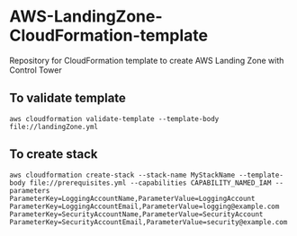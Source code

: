 # AWS-LandingZone-CloudFormation-template
Repository for CloudFormation template to create AWS Landing Zone with Control Tower

## To validate template
```
aws cloudformation validate-template --template-body file://landingZone.yml
```
## To create stack
```
aws cloudformation create-stack --stack-name MyStackName --template-body file://prerequisites.yml --capabilities CAPABILITY_NAMED_IAM --parameters ParameterKey=LoggingAccountName,ParameterValue=LoggingAccount ParameterKey=LoggingAccountEmail,ParameterValue=logging@example.com ParameterKey=SecurityAccountName,ParameterValue=SecurityAccount ParameterKey=SecurityAccountEmail,ParameterValue=security@example.com
```